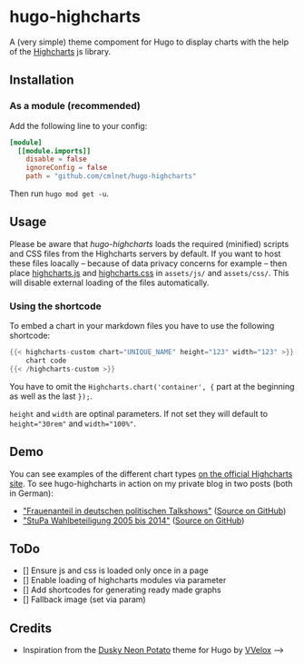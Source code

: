 # hugo-highcharts

A (very simple) theme compoment for Hugo to display charts with the help of the [Highcharts](https://www.highcharts.com/) js library.

## Installation

### As a module (recommended)

Add the following line to your config:

```toml
[module]
  [[module.imports]]
    disable = false
    ignoreConfig = false
    path = "github.com/cmlnet/hugo-highcharts"
```

Then run `hugo mod get -u`.

## Usage

Please be aware that *hugo-highcharts* loads the required (minified) scripts and CSS files from the Highcharts servers by default.
If you want to host these files loacally – because of data privacy concerns for example – then place [highcharts.js](https://code.highcharts.com/highcharts.js) and [highcharts.css](https://code.highcharts.com/css/highcharts.css) in `assets/js/` and `assets/css/`. This will disable external loading of the files automatically.

### Using the shortcode

To embed a chart in your markdown files you have to use the following shortcode:

```go
{{< highcharts-custom chart="UNIQUE_NAME" height="123" width="123" >}}
    chart code
{{< /highcharts-custom >}}
```

You have to omit the `Highcharts.chart('container', {` part at the beginning as well as the last `});`.

`height` and `width` are optinal parameters. If not set they will default to `height="30rem"` and `width="100%"`.

## Demo

You can see examples of the different chart types [on the official Highcharts site](https://www.highcharts.com/demo). To see hugo-highcharts in action on my private blog in two posts (both in German):

- ["Frauenanteil in deutschen politischen Talkshows"](https://www.c-m-l.net/2013/02/05/frauenanteil-in-deutschen-politischen-talkshows/) ([Source on GitHub](https://github.com/cmlnet/c-m-l.net/blob/master/content/posts/2013-02-05-frauenanteil-in-deutschen-politischen-talkshows/index.de.md))
- ["StuPa Wahlbeteiligung 2005 bis 2014"](https://www.c-m-l.net/2014/12/18/stupa-wahlbeteiligung-2005-bis-2014/) ([Source on GitHub](https://github.com/cmlnet/c-m-l.net/tree/master/content/posts/2014-12-18-stupa-wahlbeteiligung-2005-bis-2014))

## ToDo

- [] Ensure js and css is loaded only once in a page
- [] Enable loading of highcharts modules via parameter
- [] Add shortcodes for generating ready made graphs
- [] Fallback image (set via param)

## Credits

- Inspiration from the [Dusky Neon Potato](https://github.com/VVelox/hugo-dusky-neon-potato) theme for Hugo by [VVelox](https://vvelox.net/) -->
